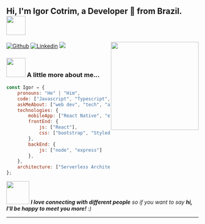 <h2>Hi, I'm Igor Cotrim, a Developer 🚀 from Brazil. <img src="https://media.giphy.com/media/bcKmIWkUMCjVm/giphy.gif" width="50"></h2>
<img align='right' src="https://media.giphy.com/media/M9gbBd9nbDrOTu1Mqx/giphy.gif" width="230">

[![Github](https://img.shields.io/badge/-Github-000?style=flat&logo=Github&logoColor=white)](https://github.com/igor-cotrim)
[![Linkedin](https://img.shields.io/badge/-LinkedIn-blue?style=flat&logo=Linkedin&logoColor=white)](https://www.linkedin.com/in/igorcotrim/)
[![](https://img.shields.io/badge/Gmail-igorcotrim.dev%40gmail.com-red)](mailto:igorcotrim.dev@gmail.com)

### <img src="https://media.giphy.com/media/VgCDAzcKvsR6OM0uWg/giphy.gif" width="50"> A little more about me...  

```javascript
const Igor = {
    pronouns: "He" | "Him",
    code: ["Javascript", "Typescript", "Java" ],
    askMeAbout: ["web dev", "tech", "app dev", "photography"],
    technologies: {
        mobileApp: ["React Native", "expo"],
        frontEnd: {
            js: ["React"],
            css: ["bootstrap", "Styled-Components"]
        },
        backEnd: {
            js: ["node", "express"]
        },
    },
    architecture: ["Serverless Architecture", "Progressive web applications", "Single page applications"],
};
```

<img src="https://media.giphy.com/media/LnQjpWaON8nhr21vNW/giphy.gif" width="60"> <em><b>I love connecting with different people</b> so if you want to say <b>hi, I'll be happy to meet you more!</b> :)</em>

---
